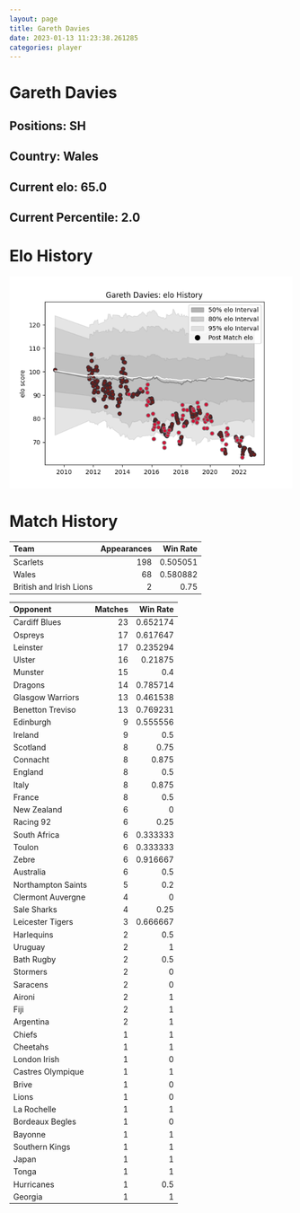 ```yaml
---  
layout: page  
title: Gareth Davies  
date: 2023-01-13 11:23:38.261285  
categories: player  
---
```

# Gareth Davies

## Positions: SH

## Country: Wales

## Current elo: 65.0

## Current Percentile: 2.0

# Elo History


![elo history](history_GarethDavies.png)
# Match History


| Team                    |   Appearances |   Win Rate |
|:------------------------|--------------:|-----------:|
| Scarlets                |           198 |   0.505051 |
| Wales                   |            68 |   0.580882 |
| British and Irish Lions |             2 |   0.75     |

| Opponent           |   Matches |   Win Rate |
|:-------------------|----------:|-----------:|
| Cardiff Blues      |        23 |   0.652174 |
| Ospreys            |        17 |   0.617647 |
| Leinster           |        17 |   0.235294 |
| Ulster             |        16 |   0.21875  |
| Munster            |        15 |   0.4      |
| Dragons            |        14 |   0.785714 |
| Glasgow Warriors   |        13 |   0.461538 |
| Benetton Treviso   |        13 |   0.769231 |
| Edinburgh          |         9 |   0.555556 |
| Ireland            |         9 |   0.5      |
| Scotland           |         8 |   0.75     |
| Connacht           |         8 |   0.875    |
| England            |         8 |   0.5      |
| Italy              |         8 |   0.875    |
| France             |         8 |   0.5      |
| New Zealand        |         6 |   0        |
| Racing 92          |         6 |   0.25     |
| South Africa       |         6 |   0.333333 |
| Toulon             |         6 |   0.333333 |
| Zebre              |         6 |   0.916667 |
| Australia          |         6 |   0.5      |
| Northampton Saints |         5 |   0.2      |
| Clermont Auvergne  |         4 |   0        |
| Sale Sharks        |         4 |   0.25     |
| Leicester Tigers   |         3 |   0.666667 |
| Harlequins         |         2 |   0.5      |
| Uruguay            |         2 |   1        |
| Bath Rugby         |         2 |   0.5      |
| Stormers           |         2 |   0        |
| Saracens           |         2 |   0        |
| Aironi             |         2 |   1        |
| Fiji               |         2 |   1        |
| Argentina          |         2 |   1        |
| Chiefs             |         1 |   1        |
| Cheetahs           |         1 |   1        |
| London Irish       |         1 |   0        |
| Castres Olympique  |         1 |   1        |
| Brive              |         1 |   0        |
| Lions              |         1 |   0        |
| La Rochelle        |         1 |   1        |
| Bordeaux Begles    |         1 |   0        |
| Bayonne            |         1 |   1        |
| Southern Kings     |         1 |   1        |
| Japan              |         1 |   1        |
| Tonga              |         1 |   1        |
| Hurricanes         |         1 |   0.5      |
| Georgia            |         1 |   1        |